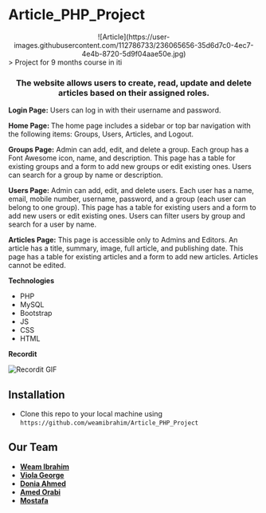 # Article_PHP_Project
<div align="center">
![Article](https://user-images.githubusercontent.com/112786733/236065656-35d6d7c0-4ec7-4e4b-8720-5d9f04aae50e.jpg)
</div>
> Project for 9 months course in iti

<h3 align="center">The website allows users to create, read, update and delete articles based on their assigned roles.</h3>

<p><strong>Login Page:</strong> Users can log in with their username and password.<p>
<p><strong>Home Page: </strong> The home page includes a sidebar or top bar navigation with the following items: Groups, Users, Articles, and Logout.<p>
<p><strong>Groups Page:</strong>  Admin can add, edit, and delete a group. Each group has a Font Awesome icon, name, and description. This page has a table for existing groups and a form to add new groups or edit existing ones. Users can search for a group by name or description.<p>
<p><strong>Users Page:</strong>  Admin can add, edit, and delete users. Each user has a name, email, mobile number, username, password, and a group (each user can belong to one group). This page has a table for existing users and a form to add new users or edit existing ones. Users can filter users by group and search for a user by name.<p>
<p><strong>Articles Page:</strong>  This page is accessible only to Admins and Editors. An article has a title, summary, image, full article, and publishing date. This page has a table for existing articles and a form to add new articles. Articles cannot be edited.<p>

**Technologies**

- PHP
- MySQL
- Bootstrap
- JS
- CSS
- HTML


**Recordit**

![Recordit GIF](http://)

## Installation
- Clone this repo to your local machine using `https://github.com/weamibrahim/Article_PHP_Project`

## Our Team
- <a href="https://github.com/weamibrahim" target="_blank">**Weam Ibrahim**</a>  <br>
- <a href="https://github.com/Viola-George" target="_blank">**Viola George**</a> <br>
- <a href="https://github.com/DoniaAhmed20" target="_blank">**Donia Ahmed**</a> <br>
- <a href="https://github.com/orabi55555" target="_blank">**Amed Orabi**</a>  <br>
- <a href="https://github.com/Mostafaa133" target="_blank">**Mostafa**</a>
